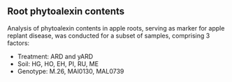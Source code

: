## Root phytoalexin contents

Analysis of phytoalexin contents in apple roots, serving as marker for apple replant disease, was conducted for a subset of samples, comprising 3 factors:
- Treatment: ARD and yARD
- Soil: HG, HO, EH, PI, RU, ME
- Genotype: M.26, MAl0130, MAL0739
